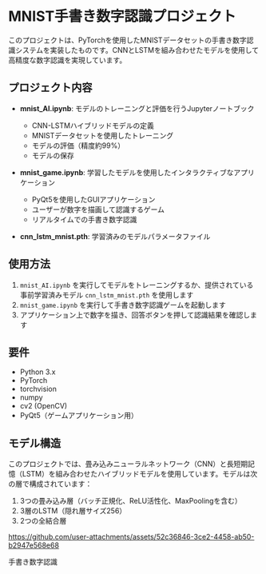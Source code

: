 # MNIST手書き数字認識プロジェクト

このプロジェクトは、PyTorchを使用したMNISTデータセットの手書き数字認識システムを実装したものです。CNNとLSTMを組み合わせたモデルを使用して高精度な数字認識を実現しています。

## プロジェクト内容

- **mnist_AI.ipynb**: モデルのトレーニングと評価を行うJupyterノートブック
  - CNN-LSTMハイブリッドモデルの定義
  - MNISTデータセットを使用したトレーニング
  - モデルの評価（精度約99%）
  - モデルの保存

- **mnist_game.ipynb**: 学習したモデルを使用したインタラクティブなアプリケーション
  - PyQt5を使用したGUIアプリケーション
  - ユーザーが数字を描画して認識するゲーム
  - リアルタイムでの手書き数字認識

- **cnn_lstm_mnist.pth**: 学習済みのモデルパラメータファイル

## 使用方法

1. `mnist_AI.ipynb` を実行してモデルをトレーニングするか、提供されている事前学習済みモデル `cnn_lstm_mnist.pth` を使用します
2. `mnist_game.ipynb` を実行して手書き数字認識ゲームを起動します
3. アプリケーション上で数字を描き、回答ボタンを押して認識結果を確認します

## 要件

- Python 3.x
- PyTorch
- torchvision
- numpy
- cv2 (OpenCV)
- PyQt5（ゲームアプリケーション用）

## モデル構造

このプロジェクトでは、畳み込みニューラルネットワーク（CNN）と長短期記憶（LSTM）を組み合わせたハイブリッドモデルを使用しています。モデルは次の層で構成されています：

1. 3つの畳み込み層（バッチ正規化、ReLU活性化、MaxPoolingを含む）
2. 3層のLSTM（隠れ層サイズ256）
3. 2つの全結合層 

https://github.com/user-attachments/assets/52c36846-3ce2-4458-ab50-b2947e568e68

手書き数字認識
